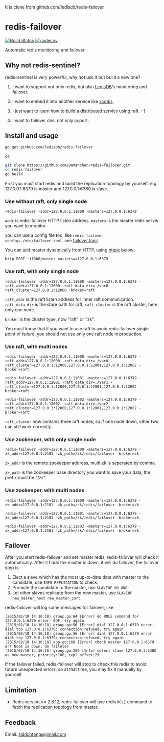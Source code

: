 It is clone from github.com/ledisdb/redis-failover

# redis-failover

[![Build Status](https://travis-ci.org/ledisdb/redis-failover.svg?branch=develop)](https://travis-ci.org/ledisdb/redis-failover) [![codecov](https://codecov.io/gh/ledisdb/redis-failover/branch/master/graph/badge.svg)](https://codecov.io/gh/ledisdb/redis-failover)

Automatic redis monitoring and failover. 

## Why not redis-sentinel?

redis-sentinel is very powerful, why not use it but build a new one?

1. I want to support not only redis, but also [LedisDB](https://github.com/ledisdb/ledisdb)'s monitoring and failover.
2. I want to embed it into another service like [xcodis](https://github.com/ledisdb/xcodis).
3. I just want to learn how to build a distributed service using [raft](https://raftconsensus.github.io). :-)


1. I want to failover dns, not only ip:port.

## Install and usage

```
go get github.com/ledisdb/redis-failover
```
or:
```bash
git clone https://github.com/Damanchen/redis-failover.git
cd redis-failover
go build
```

First you must start redis and build the replication topology by yourself. e.g, 127.0.0.1:6379 is master and 127.0.0.1:6380 is slave.

### Use without raft, only single node

```
redis-failover -addr=127.0.0.1:11000 -masters=127.0.0.1:6379
```

`addr` is redis-failover HTTP listen address, `masters` is the master redis server you want to monitor. 

you can use a config file too, like `redis-failover -config=./etc/failover.toml`. see [failover.toml](./etc/failover.toml).

You can add master dynamically from HTTP, using [httpie](https://github.com/jakubroztocil/httpie) below:

```
http POST :11000/master masters==127.0.0.1:6379
```

### Use raft, with only single node

```
redis-failover -addr=127.0.0.1:11000 -masters=127.0.0.1:6379 -raft_addr=127.0.0.1:12000 -raft_data_dir=./var0 -raft_cluster=127.0.0.1:12000 -broker=raft
```

`raft_addr` is the raft listen address for inner raft communication. `raft_data_dir` is the store path for raft, `raft_cluster` is the raft cluster, here only one node. 

`broker` is the cluster type, now "raft" or "zk".

You must know that if you want to use raft to avoid redis-failover single point of failure, you should not use only one raft node in production.

### Use raft, with multi nodes

```
redis-failover -addr=127.0.0.1:11000 -masters=127.0.0.1:6379 -raft_addr=127.0.0.1:12000 -raft_data_dir=./var0 -raft_cluster=127.0.0.1:12000,127.0.0.1:12001,127.0.0.1:12002 -broker=raft

redis-failover -addr=127.0.0.1:11001 -masters=127.0.0.1:6379 -raft_addr=127.0.0.1:12001 -raft_data_dir=./var1 -raft_cluster=127.0.0.1:12000,127.0.0.1:12001,127.0.0.1:12002 -broker=raft

redis-failover -addr=127.0.0.1:11002 -masters=127.0.0.1:6379 -raft_addr=127.0.0.1:12002 -raft_data_dir=./var2 -raft_cluster=127.0.0.1:12000,127.0.0.1:12001,127.0.0.1:12002 -broker=raft
```

`raft_cluster` now contains three raft nodes, so if one node down, other two can still work correctly. 

### Use zookeeper, with only single node

```
redis-failover -addr=127.0.0.1:11000 -masters=127.0.0.1:6379 -zk_addr=127.0.0.1:2181 -zk_path=/zk/redis/failover -broker=zk
```

`zk_addr` is the remote zookeeper address, multi zk is seperated by comma.

`zk_path` is the zookeeper base directory you want to save your data, the prefix must be "/zk". 

### Use zookeeper, with multi nodes

```
redis-failover -addr=127.0.0.1:11000 -masters=127.0.0.1:6379 -zk_addr=127.0.0.1:2181 -zk_path=/zk/redis/failover -broker=zk

redis-failover -addr=127.0.0.1:11001 -masters=127.0.0.1:6379 -zk_addr=127.0.0.1:2181 -zk_path=/zk/redis/failover -broker=zk

redis-failover -addr=127.0.0.1:11002 -masters=127.0.0.1:6379 -zk_addr=127.0.0.1:2181 -zk_path=/zk/redis/failover -broker=zk
```

## Failover

After you start redis-failover and set master redis, redis-failover will check it automatically. After it finds the master is down, it will do failover, the failover step is:

1. Elect a slave which has the most up-to-date data with master to the candidate, use `INFO REPLICATION` to check.
2. Promote the candidate to the master, use `SLAVEOF NO ONE`.
3. Let other slaves replicate from the new master, use `SLAVEOF new_master_host new_master_port`.

redis-failover will log some messages for failover, like:

```
[2015/02/10 14:10:18] group.go:64 [Error] do ROLE command for 127.0.0.1:6379 error: EOF, try again
[2015/02/10 14:10:18] group.go:56 [Error] dial 127.0.0.1:6379 error: dial tcp 127.0.0.1:6379: connection refused, try again
[2015/02/10 14:10:18] group.go:56 [Error] dial 127.0.0.1:6379 error: dial tcp 127.0.0.1:6379: connection refused, try again
[2015/02/10 14:10:18] app.go:166 [Error] check master 127.0.0.1:6379 err Node is down, do failover
[2015/02/10 14:10:18] group.go:259 [Info] select slave 127.0.0.1:6380 as new master, priority:100, repl_offset:29
```

If the failover failed, redis-failover will stop to check this redis to avoid future unexpected errors, so at that time, you may fix it manually by yourself. 

## Limitation

+ Redis version >= 2.8.12, redis-failover will use redis `ROLE` command to fetch the replication topology from master.

## Feedback

Email: siddontang@gmail.com 

